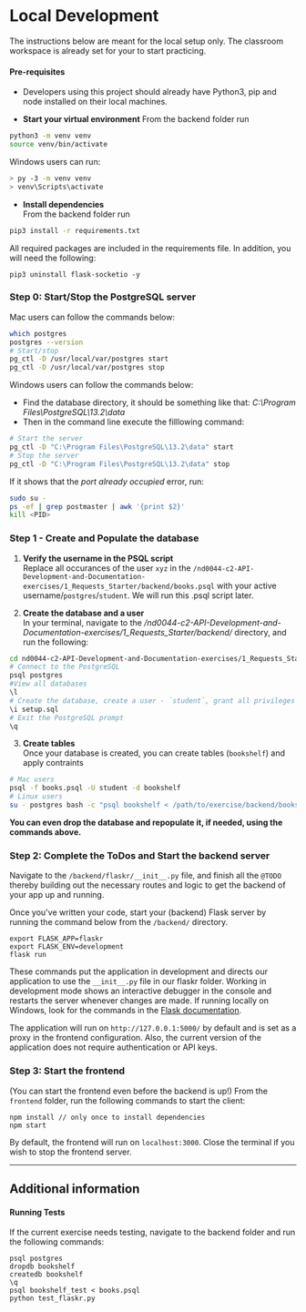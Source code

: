 # Local Development 
The instructions below are meant for the local setup only. The classroom workspace is already set for your to start practicing. 

#### Pre-requisites
* Developers using this project should already have Python3, pip and node installed on their local machines.


* **Start your virtual environment** 
From the backend folder run
```bash
python3 -m venv venv
source venv/bin/activate
```

Windows users can run:
```bash
> py -3 -m venv venv
> venv\Scripts\activate
```

* **Install dependencies**<br>
From the backend folder run 
```bash
pip3 install -r requirements.txt
``` 
All required packages are included in the requirements file. In addition, you will need the following:
```
pip3 uninstall flask-socketio -y
```


### Step 0: Start/Stop the PostgreSQL server
Mac users can follow the commands below:
```bash
which postgres
postgres --version
# Start/stop
pg_ctl -D /usr/local/var/postgres start
pg_ctl -D /usr/local/var/postgres stop 
```
Windows users can follow the commands below:
- Find the database directory, it should be something like that: *C:\Program Files\PostgreSQL\13.2\data*
- Then in the command line execute the filllowing command: 
```bash
# Start the server
pg_ctl -D "C:\Program Files\PostgreSQL\13.2\data" start
# Stop the server
pg_ctl -D "C:\Program Files\PostgreSQL\13.2\data" stop
```

If it shows that the *port already occupied* error, run:
```bash
sudo su - 
ps -ef | grep postmaster | awk '{print $2}'
kill <PID> 
```

### Step 1 - Create and Populate the database
1. **Verify the username in the PSQL script**<br>
Replace all occurances of the user `xyz` in the `/nd0044-c2-API-Development-and-Documentation-exercises/1_Requests_Starter/backend/books.psql` with your active username/`postgres`/`student`. We will run this .psql script later. 

2. **Create the database and a user**<br>
In your terminal, navigate to the */nd0044-c2-API-Development-and-Documentation-exercises/1_Requests_Starter/backend/* directory, and run the following:
```bash
cd nd0044-c2-API-Development-and-Documentation-exercises/1_Requests_Starter/backend
# Connect to the PostgreSQL
psql postgres
#View all databases
\l
# Create the database, create a user - `student`, grant all privileges to the student
\i setup.sql
# Exit the PostgreSQL prompt
\q
```


3. **Create tables**<br>
Once your database is created, you can create tables (`bookshelf`) and apply contraints
```bash
# Mac users
psql -f books.psql -U student -d bookshelf
# Linux users
su - postgres bash -c "psql bookshelf < /path/to/exercise/backend/books.psql"

```
**You can even drop the database and repopulate it, if needed, using the commands above.** 


### Step 2: Complete the ToDos and Start the backend server
Navigate to the `/backend/flaskr/__init__.py` file, and finish all the `@TODO` thereby building out the necessary routes and logic to get the backend of your app up and running.

Once you've written your code, start your (backend) Flask server by running the command below from the `/backend/` directory.
```
export FLASK_APP=flaskr
export FLASK_ENV=development
flask run
```
These commands put the application in development and directs our application to use the `__init__.py` file in our flaskr folder. Working in development mode shows an interactive debugger in the console and restarts the server whenever changes are made. If running locally on Windows, look for the commands in the [Flask documentation](http://flask.pocoo.org/docs/1.0/tutorial/factory/).

The application will run on `http://127.0.0.1:5000/` by default and is set as a proxy in the frontend configuration. Also, the current version of the application does not require authentication or API keys. 



### Step 3: Start the frontend
(You can start the frontend even before the backend is up!)
From the `frontend` folder, run the following commands to start the client: 
```
npm install // only once to install dependencies
npm start 
```
By default, the frontend will run on `localhost:3000`. Close the terminal if you wish to stop the frontend server. 

---

## Additional information
#### Running Tests
If the current exercise needs testing, navigate to the backend folder and run the following commands: 
```
psql postgres
dropdb bookshelf
createdb bookshelf
\q
psql bookshelf_test < books.psql
python test_flaskr.py
```